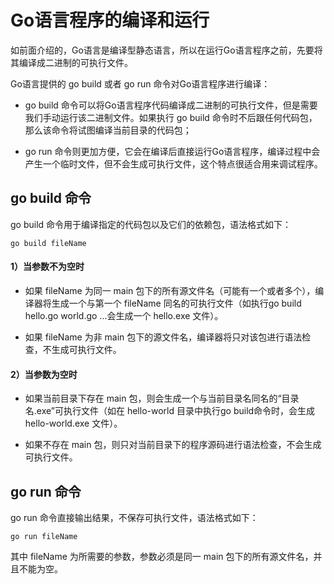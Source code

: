 # Go语言程序的编译和运行

如前面介绍的，Go语言是编译型静态语言，所以在运行Go语言程序之前，先要将其编译成二进制的可执行文件。

Go语言提供的 go build 或者 go run 命令对Go语言程序进行编译：

* go build 命令可以将Go语言程序代码编译成二进制的可执行文件，但是需要我们手动运行该二进制文件。如果执行 go build 命令时不后跟任何代码包，那么该命令将试图编译当前目录的代码包；

* go run 命令则更加方便，它会在编译后直接运行Go语言程序，编译过程中会产生一个临时文件，但不会生成可执行文件，这个特点很适合用来调试程序。

## go build 命令

go build 命令用于编译指定的代码包以及它们的依赖包，语法格式如下：
```shell
go build fileName
```


#### 1）当参数不为空时

* 如果 fileName 为同一 main 包下的所有源文件名（可能有一个或者多个），编译器将生成一个与第一个 fileName 同名的可执行文件（如执行go build hello.go world.go ...会生成一个 hello.exe 文件）。

* 如果 fileName 为非 main 包下的源文件名，编译器将只对该包进行语法检查，不生成可执行文件。

#### 2）当参数为空时

* 如果当前目录下存在 main 包，则会生成一个与当前目录名同名的“目录名.exe”可执行文件（如在 hello-world 目录中执行go build命令时，会生成 hello-world.exe 文件）。

* 如果不存在 main 包，则只对当前目录下的程序源码进行语法检查，不会生成可执行文件。


## go run 命令
go run 命令直接输出结果，不保存可执行文件，语法格式如下：
```shell
go run fileName
```
其中 fileName 为所需要的参数，参数必须是同一 main 包下的所有源文件名，并且不能为空。